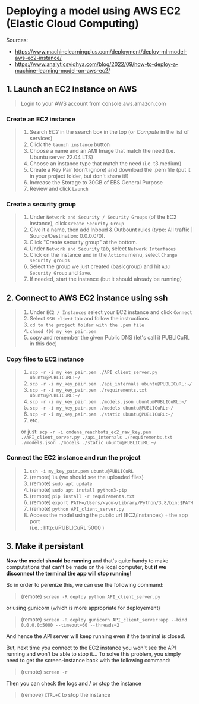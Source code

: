 # Deploying a model using AWS EC2 (Elastic Cloud Computing)

Sources: 
- https://www.machinelearningplus.com/deployment/deploy-ml-model-aws-ec2-instance/
- https://www.analyticsvidhya.com/blog/2022/09/how-to-deploy-a-machine-learning-model-on-aws-ec2/


## 1. Launch an EC2 instance on AWS

> Login to your AWS account from console.aws.amazon.com

### Create an EC2 instance
> 1. Search *EC2* in the search box in the top (or *Compute* in the list of services)
> 2. Click the `launch instance` button
> 3. Choose a name and an AMI Image that match the need (i.e. Ubuntu server 22.04 LTS)
> 4. Choose an instance type that match the need (i.e. t3.medium)
> 5. Create a Key Pair (don’t ignore) and download the .pem file (put it in your project folder, but don't share it!)
> 6. Increase the Storage to 30GB of EBS General Purpose
> 7. Review and click `Launch`

### Create a security group
> 1. Under `Network and Security / Security Groups` (of the EC2 instance), click `Create Security Group`
> 2. Give it a name, then add Inboud & Outbount rules (type: All traffic | Source/Destination: 0.0.0.0/0).
> 3. Click "Create security group" at the bottom.
> 4. Under `Network and Security` tab, select `Network Interfaces`
> 5. Click on the instance and in the `Actions` menu, select `Change security groups`
> 6. Select the group we just created (basicgroup) and hit `Add Security Group` and `Save`. 
> 7. If needed, start the instance (but it should already be running)


## 2. Connect to AWS EC2 instance using ssh

> 1. Under `EC2 / Instances` select your EC2 instance and click `Connect`
> 2. Select `SSH client` tab and follow the instructions
> 3. `cd to the project folder with the .pem file`
> 4. `chmod 400 my_key_pair.pem`
> 5. copy and remember the given Public DNS (let's call it PUBLICuRL in this doc)

### Copy files to EC2 instance
> 1. `scp -r -i my_key_pair.pem ./API_client_server.py ubuntu@PUBLICuRL:~/`
> 2. `scp -r -i my_key_pair.pem ./api_internals ubuntu@PUBLICuRL:~/`
> 3. `scp -r -i my_key_pair.pem ./requirements.txt ubuntu@PUBLICuRL:~/`
> 4. `scp -r -i my_key_pair.pem ./models.json ubuntu@PUBLICuRL:~/`
> 5. `scp -r -i my_key_pair.pem ./models ubuntu@PUBLICuRL:~/`
> 6. `scp -r -i my_key_pair.pem ./static ubuntu@PUBLICuRL:~/`
> 7. etc.
>
> or just: `scp -r -i omdena_reachbots_ec2_raw_key.pem ./API_client_server.py ./api_internals ./requirements.txt ./models.json ./models ./static ubuntu@PUBLICuRL:~/`

### Connect the EC2 instance and run the project
> 1. ```ssh -i my_key_pair.pem ubuntu@PUBLICuRL```
> 2. (remote) `ls` (we should see the uploaded files)
> 3. (remote) `sudo apt update`
> 4. (remote) `sudo apt install python3-pip`
> 3. (remote) `pip install -r requirements.txt`
> 4. (remote) `export PATH=/Users/<you>/Library/Python/3.8/bin:$PATH`
> 5. (remote) `python API_client_server.py`
> 6. Access the model using the public url (EC2/Instances) + the app port <br>(i.e. : http://PUBLICuRL:5000 )


## 3. Make it persistant

**Now the model should be running** and that's quite handy to make computations that can't be made on the local computer, but **if we disconnect the terminal the app will stop running!**

So in order to perenize this, we can use the following command:

> (remote) `screen -R deploy python API_client_server.py`

or using gunicorn (which is more appropriate for deployement)
> (remote) `screen -R deploy gunicorn API_client_server:app --bind 0.0.0.0:5000 --timeout=60 --threads=2`

And hence the API server will keep running even if the terminal is closed.

But, next time you connect to the EC2 instance you won't see the API running and won't be able to stop it...
To solve this problem, you simply need to get the screen-instance back with the following command:
> (remote) `screen -r`

Then you can check the logs and / or stop the instance
> (remove) `CTRL+C` to stop the instance
